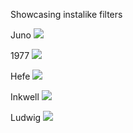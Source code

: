 Showcasing instalike filters

Juno
![](samples/Juno.jpg)

1977
![](samples/Ludwig.jpg)

Hefe
![](samples/Hefe.jpg)

Inkwell
![](samples/Inkwell.jpg)

Ludwig
![](samples/Ludwig.jpg)



